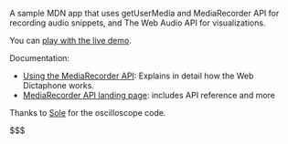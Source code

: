A sample MDN app that uses getUserMedia and MediaRecorder API for recording audio snippets, and The Web Audio API for visualizations.

You can [play with the live demo](https://mdn.github.io/web-dictaphone/).

Documentation:

* [Using the MediaRecorder API](https://developer.mozilla.org/en-US/docs/Web/API/MediaRecorder_API/Using_the_MediaRecorder_API): Explains in detail how the Web Dictaphone works.
* [MediaRecorder API landing page](https://developer.mozilla.org/en-US/docs/Web/API/MediaRecorder_API): includes API reference and more

Thanks to [Sole](http://soledadpenades.com/) for the oscilloscope code.



$$$$$$$$$$$
